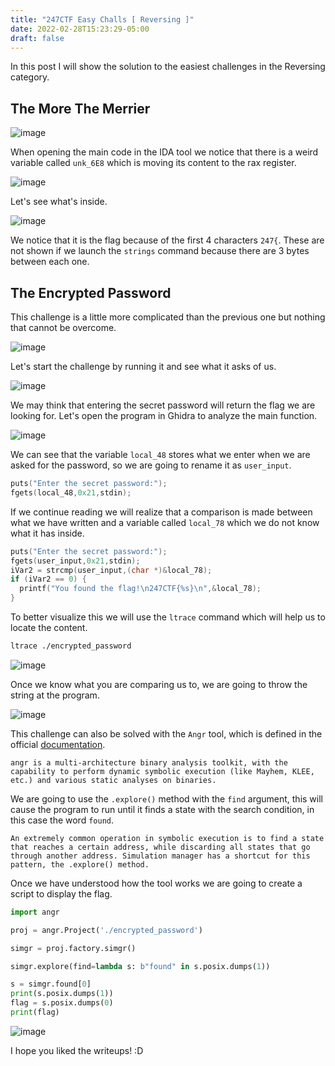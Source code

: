 ```yaml
---
title: "247CTF Easy Challs [ Reversing ]"
date: 2022-02-28T15:23:29-05:00
draft: false
---
```


In this post I will show the solution to the easiest challenges in the Reversing category.

## __The More The Merrier__

![image](https://user-images.githubusercontent.com/88755387/156053671-4bb25f34-3f03-4ec0-b54a-a356cde535d8.png)

When opening the main code in the IDA tool we notice that there is a weird variable called `unk_6E8` which is moving its content to the rax register.

![image](https://user-images.githubusercontent.com/88755387/156054315-fbe42ef0-2129-40f4-92fe-f53a9083eae2.png)

Let's see what's inside.

![image](https://user-images.githubusercontent.com/88755387/156055740-72794539-6db7-4e4a-ab02-49537b0d6ced.png)

We notice that it is the flag because of the first 4 characters `247{`. These are not shown if we launch the `strings` command because there are 3 bytes between each one.

## __The Encrypted Password__

This challenge is a little more complicated than the previous one but nothing that cannot be overcome.

![image](https://user-images.githubusercontent.com/88755387/156056808-72f45c8c-3e34-4b2e-a73d-c5c4062c8008.png)

Let's start the challenge by running it and see what it asks of us.

![image](https://user-images.githubusercontent.com/88755387/156058151-5861690d-2fe6-42b9-a5c3-83a9c44960e4.png)

We may think that entering the secret password will return the flag we are looking for. Let's open the program in Ghidra to analyze the main function.

![image](https://user-images.githubusercontent.com/88755387/156058929-f599dbf5-247b-4351-8f20-629610e724aa.png)

We can see that the variable `local_48` stores what we enter when we are asked for the password, so we are going to rename it as `user_input`.

```c
puts("Enter the secret password:");   
fgets(local_48,0x21,stdin);
```

If we continue reading we will realize that a comparison is made between what we have written and a variable called `local_78` which we do not know what it has inside.

```c
puts("Enter the secret password:");   
fgets(user_input,0x21,stdin);   
iVar2 = strcmp(user_input,(char *)&local_78);   
if (iVar2 == 0) {     
  printf("You found the flag!\n247CTF{%s}\n",&local_78);   
}
```

To better visualize this we will use the `ltrace` command which will help us to locate the content.

```bash
ltrace ./encrypted_password
```

![image](https://user-images.githubusercontent.com/88755387/156066637-c5f789b3-5dba-429b-b05c-265340b43031.png)

Once we know what you are comparing us to, we are going to throw the string at the program.

![image](https://user-images.githubusercontent.com/88755387/156066770-0107286d-d7fc-4f21-b77a-c8f6daea96a7.png)

This challenge can also be solved with the `Angr` tool, which is defined in the official [documentation](https://docs.angr.io/).

```
angr is a multi-architecture binary analysis toolkit, with the capability to perform dynamic symbolic execution (like Mayhem, KLEE, etc.) and various static analyses on binaries.
```
We are going to use the `.explore()` method with the `find` argument, this will cause the program to run until it finds a state with the search condition, in this case the word `found`.

```
An extremely common operation in symbolic execution is to find a state that reaches a certain address, while discarding all states that go through another address. Simulation manager has a shortcut for this pattern, the .explore() method.
```
Once we have understood how the tool works we are going to create a script to display the flag.

```python
import angr

proj = angr.Project('./encrypted_password')

simgr = proj.factory.simgr()

simgr.explore(find=lambda s: b"found" in s.posix.dumps(1))

s = simgr.found[0]
print(s.posix.dumps(1))
flag = s.posix.dumps(0)
print(flag)
```

![image](https://user-images.githubusercontent.com/88755387/156066898-14fa8fc0-43e3-4a3b-a838-53c38779eabb.png)

I hope you liked the writeups! :D
